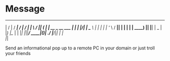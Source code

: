 # Message
  __  __   _____   _____                __ 
 |  \/  | / ____| / ____|              /_ |
 | \  / || (___  | |  __     _ __   ___ | |
 | |\/| | \___ \ | | |_ |   | '_ \ / __|| |
 | |  | | ____) || |__| | _ | |_) |\__ \| |
 |_|  |_||_____/  \_____|(_)| .__/ |___/|_|
                            | |            
                            |_|            
                            
Send an informational pop up to a remote PC in your domain
or just troll your friends 
